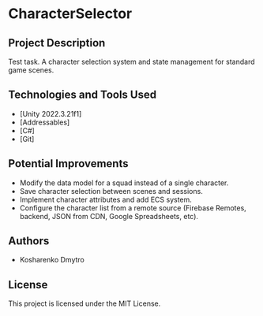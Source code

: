 # CharacterSelector

## Project Description
Test task. A character selection system and state management for standard game scenes.

## Technologies and Tools Used
- [Unity 2022.3.21f1]
- [Addressables]
- [C#]
- [Git]

## Potential Improvements
- Modify the data model for a squad instead of a single character.
- Save character selection between scenes and sessions.
- Implement character attributes and add ECS system.
- Configure the character list from a remote source (Firebase Remotes, backend, JSON from CDN, Google Spreadsheets, etc).

## Authors
- Kosharenko Dmytro

## License
This project is licensed under the MIT License.
